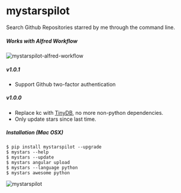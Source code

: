 # mystarspilot

Search Github Repositories starred by me through the command line.

##### Works with Alfred Workflow

![mystarspilot-alfred-workflow](https://raw.github.com/wolfg1969/my-stars-pilot/master/mystarspilot-alfred-workflow.png)


##### v1.0.1
- Support Github two-factor authentication 

##### v1.0.0

- Replace kc with [TinyDB](https://github.com/msiemens/tinydb), no more non-python dependencies.
- Only update stars since last time.

##### Installation (Mac OSX)
```
$ pip install mystarspilot --upgrade
$ mystars --help
$ mystars --update
$ mystars angular upload
$ mystars --language python
$ mystars awesome python
``` 

![mystarspilot](https://raw.github.com/wolfg1969/my-stars-pilot/master/mystarspilot.png)

